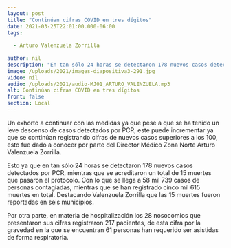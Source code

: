 ```yaml
---
layout: post
title: "Continúan cifras COVID en tres dígitos"
date: 2021-03-25T22:01:00.000-06:00
tags:
  
  - Arturo Valenzuela Zorrilla
  
author: nil
description: "En tan sólo 24 horas se detectaron 178 nuevos casos detectados por PCR, mientras que se acreditaron un total de 15 muertes."
image: /uploads/2021/images-diapositiva3-291.jpg
video: nil
audio: /uploads/2021/audio-MJ01_ARTURO_VALENZUELA.mp3
alt: Continúan cifras COVID en tres dígitos
front: false
section: Local
---
```


Un exhorto a continuar con las medidas ya que pese a que se ha tenido un leve descenso de casos detectados por PCR, este puede incrementar ya que se continúan registrando cifras de nuevos casos superiores a los 100, esto fue dado a conocer por parte del Director Médico Zona Norte Arturo Valenzuela Zorrilla.

Esto ya que en tan sólo 24 horas se detectaron 178 nuevos casos detectados por PCR, mientras que se acreditaron un total de 15 muertes que pasaron el protocolo. Con lo que se llega a 58 mil 739 casos de personas contagiadas, mientras que se han registrado cinco mil 615 muertes en total. Destacando Valenzuela Zorrilla que las 15 muertes fueron reportadas en seis municipios. 

Por otra parte, en materia de hospitalización los 28 nosocomios que presentaron sus cifras registraron 217 pacientes, de esta cifra por la gravedad en la que se encuentran 61 personas han requerido ser asistidas de forma respiratoria.
